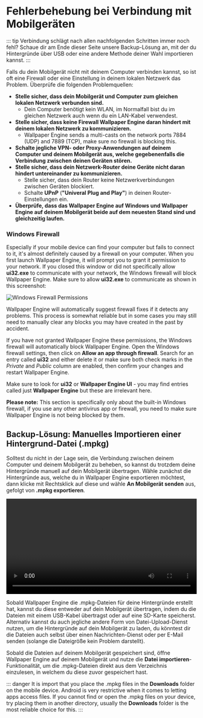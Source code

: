 # Fehlerbehebung bei Verbindung mit Mobilgeräten

::: tip
Verbindung schlägt nach allen nachfolgenden Schritten immer noch fehl? Schaue dir am Ende dieser Seite unsere Backup-Lösung an, mit der du Hintergründe über USB oder eine andere Methode deiner Wahl importieren kannst.
:::

Falls du dein Mobilgerät nicht mit deinem Computer verbinden kannst, so ist oft eine Firewall oder eine Einstellung in deinem lokalen Netzwerk das Problem. Überprüfe die folgenden Problemquellen:

* **Stelle sicher, dass dein Mobilgerät und Computer zum gleichen lokalen Netzwerk verbunden sind.**
  * Dein Computer benötigt kein WLAN, im Normalfall bist du im gleichen Netzwerk auch wenn du ein LAN-Kabel verwendest.
* **Stelle sicher, dass keine Firewall Wallpaper Engine daran hindert mit deinem lokalen Netzwerk zu kommunizieren.**
  * Wallpaper Engine sends a multi-casts on the network ports 7884 (UDP) and 7889 (TCP), make sure no firewall is blocking this.
* **Schalte jegliche VPN- oder Proxy-Anwendungen auf deinem Computer und deinem Mobilgerät aus, welche gegebenenfalls die Verbindung zwischen deinen Geräten stören.**
* **Stelle sicher, dass dein Netzwerk-Router deine Geräte nicht daran hindert untereinander zu kommunizieren.**
    * Stelle sicher, dass dein Router keine Netzwerkverbindungen zwischen Geräten blockiert.
    * Schalte **UPnP** (**"Univeral Plug and Play"**) in deinen Router-Einstellungen ein.
* **Überprüfe, dass das Wallpaper Engine auf Windows und Wallpaper Engine auf deinem Mobilgerät beide auf dem neuesten Stand sind und gleichzeitig laufen.**

### Windows Firewall

Especially if your mobile device can find your computer but fails to connect to it, it's almost definitely caused by a firewall on your computer. When you first launch Wallpaper Engine, it will prompt you to grant it permission to your network. If you closed this window or did not specifically allow **ui32.exe** to communicate with your network, the Windows firewall will block Wallpaper Engine. Make sure to allow **ui32.exe** to communicate as shown in this screenshot:

![Windows Firewall Permissions](/img/faq/windows_defender.png)

Wallpaper Engine will automatically suggest firewall fixes if it detects any problems. This process is somewhat reliable but in some cases you may still need to manually clear any blocks you may have created in the past by accident.

If you have not granted Wallpaper Engine these permissions, the Windows firewall will automatically block Wallpaper Engine. Open the Windows firewall settings, then click on **Allow an app through firewall**. Search for an entry called **ui32** and either delete it or make sure both check marks in the *Private* and *Public* column are enabled, then confirm your changes and restart Wallpaper Engine.

Make sure to look for **ui32** or **Wallpaper Engine UI** - you may find entries called just **Wallpaper Engine** but these are irrelevant here.

**Please note:** This section is specifically only about the built-in Windows firewall, if you use any other antivirus app or firewall, you need to make sure Wallpaper Engine is not being blocked by them.

## Backup-Lösung: Manuelles Importieren einer Hintergrund-Datei (.mpkg)

Solltest du nicht in der Lage sein, die Verbindung zwischen deinem Computer und deinem Mobilgerät zu beheben, so kannst du trotzdem deine Hintergründe manuell auf dein Mobilgerät übertragen. Wähle zunächst die Hintergründe aus, welche du in Wallpaper Engine exportieren möchtest, dann klicke mit Rechtsklick auf diese und wähle **An Mobilgerät senden** aus, gefolgt von **.mpkg exportieren**.

<video width="100%" controls autoplay loop>
  <source src="/videos/mobile_export.mp4" type="video/mp4">
  Dein Browser unterstützt das Video-Tag nicht.
</video>

Sobald Wallpaper Engine die .mpkg-Dateien für deine Hintergründe erstellt hat, kannst du diese entweder auf dein Mobilgerät übertragen, indem du die Dateien mit einem USB-Kabel übertragst oder auf eine SD-Karte speicherst. Alternativ kannst du auch jegliche andere Form von Datei-Upload-Dienst nutzen, um die Hintergründe auf dein Mobilgerät zu laden, du könntest dir die Dateien auch selbst über einen Nachrichten-Dienst oder per E-Mail senden (solange die Dateigröße kein Problem darstellt).

Sobald die Dateien auf deinem Mobilgerät gespeichert sind, öffne Wallpaper Engine auf deinem Mobilgerät und nutze die **Datei importieren**-Funktionalität, um die .mpkg-Dateien direkt aus dem Verzeichnis einzulesen, in welchem du diese zuvor gespeichert hast.

::: danger
It is import that you place the .mpkg files in the **Downloads** folder on the mobile device. Android is very restrictive when it comes to letting apps access files. If you cannot find or open the .mpkg files on your device, try placing them in another directory, usually the **Downloads** folder is the most reliable choice for this.
:::